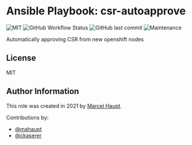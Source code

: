 # Ansible Playbook: csr-autoapprove

![MIT](https://img.shields.io/badge/license-MIT-brightgreen.svg?style=flat-square)
![GitHub Workflow Status](https://img.shields.io/github/workflow/status/gepaplexx/playbook-longhorn/Main?style=flat-square)
![GitHub last commit](https://img.shields.io/github/last-commit/gepaplexx/playbook-longhorn?style=flat-square)
![Maintenance](https://img.shields.io/maintenance/yes/2022?style=flat-square)

Automatically approving CSR from new openshift nodes

## License

MIT

## Author Information

This role was created in 2021 by [Marcel Haupt](https://ehaupt.de/).

Contributions by:

- [@mahaupt](https://github.com/mahaupt)
- [@ckaserer](https://github.com/ckaserer)
